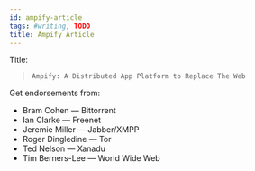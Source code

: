 ```yaml
---
id: ampify-article
tags: #writing, TODO
title: Ampify Article
---
```


Title:

> `Ampify: A Distributed App Platform to Replace The Web`

Get endorsements from:

* Bram Cohen — Bittorrent
* Ian Clarke — Freenet
* Jeremie Miller — Jabber/XMPP
* Roger Dingledine — Tor
* Ted Nelson — Xanadu
* Tim Berners-Lee — World Wide Web